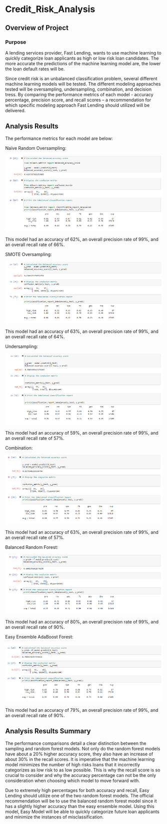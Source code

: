 # Credit_Risk_Analysis

## Overview of Project
### Purpose

A lending services provider, Fast Lending, wants to use machine learning to quickly categorize loan applicants as high or low risk loan candidates. The more accurate the predictions of the machine learning model are, the lower the loan default rates will be.

Since credit risk is an unbalanced classification problem, several different machine learning models will be tested. The different modeling approaches tested will be oversampling, undersampling, combination, and decision tress. By comparing the performance metrics of each model - accuracy percentage, precision score, and recall scores – a recommendation for which specific modeling approach Fast Lending should utilized will be delivered. 

## Analysis Results 

The performance metrics for each model are below:

Naïve Random Oversampling:

<img src ="https://github.com/Jafranco96/Credit_Risk_Analysis/blob/main/Resource/Oversampling.PNG">

This model had an accuracy of 62%, an overall precision rate of 99%, and an overall recall rate of 66%.

SMOTE Oversampling:

<img src ="https://github.com/Jafranco96/Credit_Risk_Analysis/blob/main/Resource/SMOTE%20Oversampling.PNG">

This model had an accuracy of 63%, an overall precision rate of 99%, and an overall recall rate of 64%.

Undersampling:

<img src ="https://github.com/Jafranco96/Credit_Risk_Analysis/blob/main/Resource/Undersampling.PNG">

This model had an accuracy of 59%, an overall precision rate of 99%, and an overall recall rate of 57%.

Combination:

<img src ="https://github.com/Jafranco96/Credit_Risk_Analysis/blob/main/Resource/Combination.PNG">

This model had an accuracy of 63%, an overall precision rate of 99%, and an overall recall rate of 57%.

Balanced Random Forest:

<img src ="https://github.com/Jafranco96/Credit_Risk_Analysis/blob/main/Resource/Balanced%20Random%20Forest%20Classifier.PNG">

This model had an accuracy of 80%, an overall precision rate of 99%, and an overall recall rate of 90%.

Easy Ensemble AdaBoost Forest:

<img src ="https://github.com/Jafranco96/Credit_Risk_Analysis/blob/main/Resource/Easy%20Ensemble%20Classifier.PNG">

This model had an accuracy of 79%, an overall precision rate of 99%, and an overall recall rate of 90%.

## Analysis Results Summary

The performance comparisons detail a clear distinction between the sampling and random forest models. Not only do the random forest models have about a 20% higher accuracy score, they also have an increase of about 30% in the recall scores. It is imperative that the machine learning model minimizes the number of high risks loans that it incorrectly categorizes as low risk to as low possible. This is why the recall score is so crucial to consider and why the accuracy percentage can not be the only consideration when choosing which model to move forward with.

Due to extremely high percentages for both accuracy and recall, Easy Lending should utilize one of the two random forest models. The official recommendation will be to use the balanced random forest model since it has a slightly higher accuracy than the easy ensemble model. Using this model, Easy Model will be able to quickly categorize future loan applicants and minimize the instances of misclassification.
